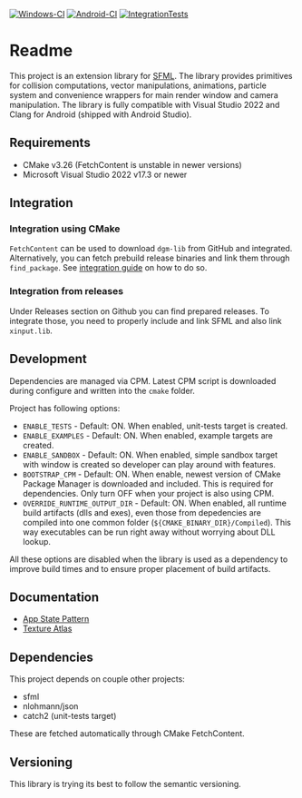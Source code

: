 [![Windows-CI](https://github.com/nerudaj/dgm-lib/actions/workflows/main.yml/badge.svg)](https://github.com/nerudaj/dgm-lib/actions/workflows/main.yml) [![Android-CI](https://github.com/nerudaj/dgm-lib/actions/workflows/android.yml/badge.svg?branch=main)](https://github.com/nerudaj/dgm-lib/actions/workflows/android.yml) [![IntegrationTests](https://github.com/nerudaj/dgm-lib/actions/workflows/integration.yml/badge.svg)](https://github.com/nerudaj/dgm-lib/actions/workflows/integration.yml) 

# Readme

This project is an extension library for [SFML](http://sfml-dev.org). The library provides primitives for collision computations, vector manipulations, animations, particle system and convenience wrappers for main render window and camera manipulation. The library is fully compatible with Visual Studio 2022 and Clang for Android (shipped with Android Studio).

## Requirements

* CMake v3.26 (FetchContent is unstable in newer versions)
* Microsoft Visual Studio 2022 v17.3 or newer

## Integration

### Integration using CMake

`FetchContent` can be used to download `dgm-lib` from GitHub and integrated. Alternatively, you can fetch prebuild release binaries and link them through `find_package`. See [integration guide](docs/integration.md) on how to do so.

### Integration from releases

Under Releases section on Github you can find prepared releases. To integrate those, you need to properly include and link SFML and also link `xinput.lib`.

## Development

Dependencies are managed via CPM. Latest CPM script is downloaded during configure and written into the `cmake` folder.

Project has following options:

 * `ENABLE_TESTS` - Default: ON. When enabled, unit-tests target is created.
 * `ENABLE_EXAMPLES` - Default: ON. When enabled, example targets are created.
 * `ENABLE_SANDBOX` - Default: ON. When enabled, simple sandbox target with window is created so developer can play around with features.
 * `BOOTSTRAP_CPM` - Default: ON. When enable, newest version of CMake Package Manager is downloaded and included. This is required for dependencies. Only turn OFF when your project is also using CPM.
 * `OVERRIDE_RUNTIME_OUTPUT_DIR` - Default: ON. When enabled, all runtime build artifacts (dlls and exes), even those from depedencies are compiled into one common folder (`${CMAKE_BINARY_DIR}/Compiled`). This way executables can be run right away without worrying about DLL lookup.

All these options are disabled when the library is used as a dependency to improve build times and to ensure proper placement of build artifacts.

## Documentation

 * [App State Pattern](docs/app.md)
 * [Texture Atlas](docs/texture_atlas.md)

## Dependencies

This project depends on couple other projects:

* sfml
* nlohmann/json
* catch2 (unit-tests target)

These are fetched automatically through CMake FetchContent.

## Versioning

This library is trying its best to follow the semantic versioning.

